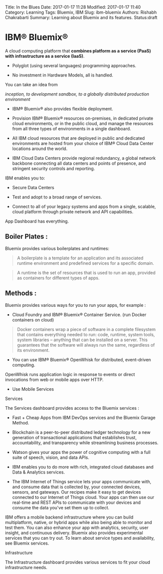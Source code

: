 Title: In the Blues
Date: 2017-01-17 11:28
Modified: 2017-01-17 11:40
Category: Learning
Tags: Bluemix, IBM
Slug: ibm-bluemix
Authors: Rishabh Chakrabarti
Summary: Learning about Bluemix and its features.
Status:draft

# IBM® Bluemix®
A cloud computing platform that **combines platform as a service (PaaS) with infrastructure as a service (IaaS)**.

* Polyglot (using several languages) programming approaches.

* No investment in Hardware Models, all is handled.

You can take an idea from

*inception, to development sandbox, to a globally distributed production environment*  

* IBM® Bluemix® also provides flexible deployment.

* Provision IBM® Bluemix® resources on-premises, in dedicated private cloud environments, or in the public cloud, and manage the resources from all three types of environments in a single dashboard.

* All IBM cloud resources that are deployed in public and dedicated environments are hosted from your choice of IBM® Cloud Data Center locations around the world.

* IBM Cloud Data Centers provide regional redundancy, a global network backbone connecting all data centers and points of presence, and stringent security controls and reporting.

IBM enables you to:

* Secure Data Centers

* Test and adopt to a broad range of services.

* Connect to all of your legacy systems and apps from a single, scalable, cloud platform through private network and API capabilities.

App Dashboard has everything.

## Boiler Plates :
Bluemix provides various boilerplates and runtimes:

> A boilerplate is a template for an application and its associated runtime environment and predefined services for a specific domain.

> A runtime is the set of resources that is used to run an app, provided as containers for different types of apps.

## Methods :
Bluemix provides various ways for you to run your apps, for example :

* Cloud Foundry and IBM® Bluemix® Container Service. (run Docker containers on cloud)

> Docker containers wrap a piece of software in a complete filesystem that contains everything needed to run: code, runtime, system tools, system libraries – anything that can be installed on a server. This guarantees that the software will always run the same, regardless of its environment.

* You can use IBM® Bluemix® OpenWhisk for distributed, event-driven computing.

OpenWhisk runs application logic in response to events or direct invocations from web or mobile apps over HTTP.

* Use Mobile Services

Services

The Services dashboard provides access to the Bluemix services :

* Fast + Cheap Apps from IBM DevOps services and the Bluemix Garage Method.

* Blockchain is a peer-to-peer distributed ledger technology for a new generation of transactional applications that establishes trust, accountability, and transparency while streamlining business processes.

* Watson gives your apps the power of cognitive computing with a full suite of speech, vision, and data APIs.

* IBM enables you to do more with rich, integrated cloud databases and Data & Analytics services.

* The IBM Internet of Things service lets your apps communicate with, and consume data that is collected by, your connected devices, sensors, and gateways. Our recipes make it easy to get devices connected to our Internet of Things cloud. Your apps can then use our real-time and REST APIs to communicate with your devices and consume the data you've set them up to collect.


IBM offers a mobile backend infrastructure where you can build multiplatform, native, or hybrid apps while also being able to monitor and test them. You can also enhance your app with analytics, security, user insight, and continuous delivery.
Bluemix also provides experimental services that you can try out. To learn about service types and availability, see Bluemix services.

Infrastructure

The Infrastructure dashboard provides various services to fit your cloud infrastructure needs.
